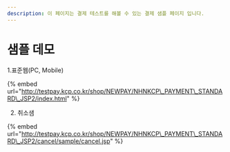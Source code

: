 ```yaml
---
description: 이 페이지는 결제 테스트를 해볼 수 있는 결제 샘플 페이지 입니다.
---
```


# 샘플 데모

1.표준웹\(PC, Mobile\)

{% embed url="http://testpay.kcp.co.kr/shop/NEWPAY/NHNKCP\_PAYMENT\_STANDARD\_JSP2/index.html" %}

2. 취소샘

{% embed url="http://testpay.kcp.co.kr/shop/NEWPAY/NHNKCP\_PAYMENT\_STANDARD\_JSP2/cancel/sample/cancel.jsp" %}



